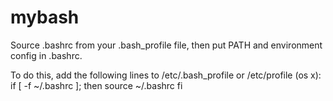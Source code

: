 # mybash

Source .bashrc from your .bash_profile file, then put PATH and environment config in .bashrc.

To do this, add the following lines to /etc/.bash_profile or /etc/profile (os x):
if [ -f ~/.bashrc ]; then
   source ~/.bashrc
fi
